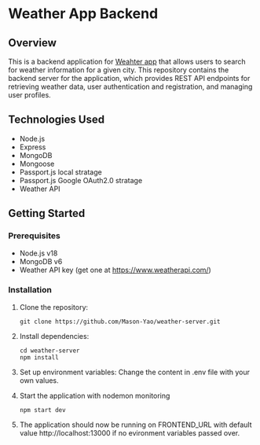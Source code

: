 # Weather App Backend

## Overview
This is a backend application for [Weahter app](https://github.com/Mason-Yao/weather-app.git) that allows users to search for weather information for a given city. This repository contains the backend server for the application, which provides REST API endpoints for retrieving weather data, user authentication and registration, and managing user profiles.

## Technologies Used
* Node.js
* Express
* MongoDB
* Mongoose
* Passport.js local stratage
* Passport.js Google OAuth2.0 stratage
* Weather API

## Getting Started
### Prerequisites
* Node.js v18
* MongoDB v6
* Weather API key (get one at https://www.weatherapi.com/)

### Installation
1. Clone the repository:
   ```
   git clone https://github.com/Mason-Yao/weather-server.git
   ```

2. Install dependencies:
   ```
   cd weather-server
   npm install
   ```

3. Set up environment variables:
   Change the content in .env file with your own values.

4. Start the application with nodemon monitoring
   ```
   npm start dev
   ```

5. The application should now be running on FRONTEND_URL with  default value http://localhost:13000 if no evironment variables passed over.
   

